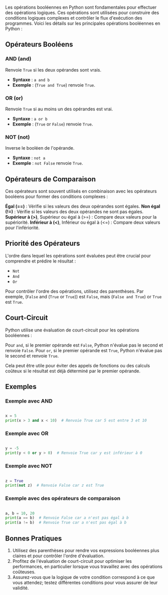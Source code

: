 Les opérations booléennes en Python sont fondamentales pour effectuer des opérations logiques. Ces opérations sont utilisées pour construire des conditions logiques complexes et contrôler le flux d'exécution des programmes. Voici les détails sur les principales opérations booléennes en Python :

## Opérateurs Booléens

### AND (and) 

Renvoie ```True``` si les deux opérandes sont vrais.

- **Syntaxe** : ```a and b```
- **Exemple** : (```True and True```) renvoie ```True```.

### OR (or) 

Renvoie ```True``` si au moins un des opérandes est vrai.

- **Syntaxe** : ```a or b```
- **Exemple** : (```True``` or ```False```) renvoie ```True```.

### NOT (not) 

Inverse le booléen de l'opérande.

- **Syntaxe** : ```not a```
- **Exemple** : ```not False``` renvoie ```True```.

## Opérateurs de Comparaison

Ces opérateurs sont souvent utilisés en combinaison avec les opérateurs booléens pour former des conditions complexes :

**Égal (==)** : Vérifie si les valeurs des deux opérandes sont égales.
**Non égal (!=)** : Vérifie si les valeurs des deux opérandes ne sont pas égales.
**Supérieur à (>)**, Supérieur ou égal à (>=) : Compare deux valeurs pour la supériorité.
**Inférieur à (<)**, Inférieur ou égal à (<=) : Compare deux valeurs pour l'infériorité.

## Priorité des Opérateurs

L'ordre dans lequel les opérations sont évaluées peut être crucial pour comprendre et prédire le résultat :

- ```Not```
- ```And```
- ```Or```

Pour contrôler l'ordre des opérations, utilisez des parenthèses. Par exemple, (```False``` and (```True``` or ```True```)) est ```False```, mais (```False and True```) or ```True``` est ```True```.

## Court-Circuit

Python utilise une évaluation de court-circuit pour les opérations booléennes :

Pour ```and```, si le premier opérande est ```False```, Python n'évalue pas le second et renvoie ```False```.
Pour ```or```, si le premier opérande est ```True```, Python n'évalue pas le second et renvoie ```True```.

Cela peut être utile pour éviter des appels de fonctions ou des calculs coûteux si le résultat est déjà déterminé par le premier opérande.


## Exemples

### Exemple avec AND
```python

x = 5
print(x > 3 and x < 10)  # Renvoie True car 5 est entre 3 et 10
```
### Exemple avec OR
```python

y = -5
print(y < 0 or y > 0)  # Renvoie True car y est inférieur à 0
```
### Exemple avec NOT
```python

z = True
print(not z)  # Renvoie False car z est True
```
### Exemple avec des opérateurs de comparaison
```python

a, b = 10, 20
print(a == b)  # Renvoie False car a n'est pas égal à b
print(a != b)  # Renvoie True car a n'est pas égal à b
```
## Bonnes Pratiques

1. Utilisez des parenthèses pour rendre vos expressions booléennes plus claires et pour contrôler l'ordre d'évaluation.
2. Profitez de l'évaluation de court-circuit pour optimiser les performances, en particulier lorsque vous travaillez avec des opérations coûteuses.
3. Assurez-vous que la logique de votre condition correspond à ce que vous attendez; testez différentes conditions pour vous assurer de leur validité.
